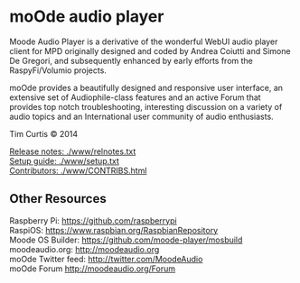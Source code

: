# moOde audio player

Moode Audio Player is a derivative of the wonderful WebUI audio player client for MPD originally designed and coded by Andrea Coiutti and Simone De Gregori, and subsequently enhanced by early efforts from the RaspyFi/Volumio projects.

moOde provides a beautifully designed and responsive user interface, an extensive set of Audiophile-class features and an active Forum that provides top notch troubleshooting, interesting discussion on a variety of audio topics and an International user community of audio enthusiasts.

Tim Curtis © 2014

[Release notes: ./www/relnotes.txt](./www/relnotes.txt)<br/>
[Setup guide: ./www/setup.txt](./www/setup.txt)<br/>
[Contributors: ./www/CONTRIBS.html](./www/CONTRIBS.html)<br/>


## Other Resources
Raspberry Pi: https://github.com/raspberrypi<br/>
RaspiOS: https://www.raspbian.org/RaspbianRepository<br/>
Moode OS Builder: https://github.com/moode-player/mosbuild<br/>
moodeaudio.org: http://moodeaudio.org<br/>
moOde Twitter feed: http://twitter.com/MoodeAudio</br>
moOde Forum http://moodeaudio.org/Forum
